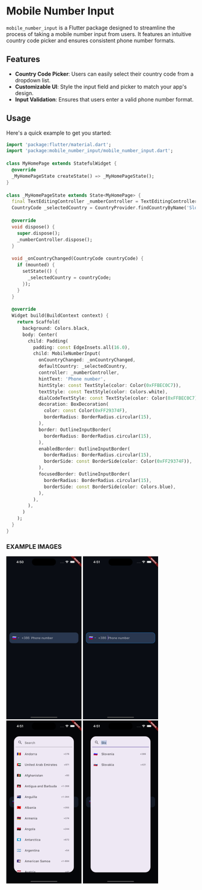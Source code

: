 # Mobile Number Input

`mobile_number_input` is a Flutter package designed to streamline the process of taking a mobile number input from users. It features an intuitive country code picker and ensures consistent phone number formats.

## Features

- **Country Code Picker**: Users can easily select their country code from a dropdown list.
- **Customizable UI**: Style the input field and picker to match your app's design.
- **Input Validation**: Ensures that users enter a valid phone number format.

## Usage

Here's a quick example to get you started:

```dart
import 'package:flutter/material.dart';
import 'package:mobile_number_input/mobile_number_input.dart';

class MyHomePage extends StatefulWidget {
  @override
  _MyHomePageState createState() => _MyHomePageState();
}

class _MyHomePageState extends State<MyHomePage> {
  final TextEditingController _numberController = TextEditingController();
  CountryCode _selectedCountry = CountryProvider.findCountryByName('Slovenia');

  @override
  void dispose() {
    super.dispose();
    _numberController.dispose();
  }

  void _onCountryChanged(CountryCode countryCode) {
    if (mounted) {
      setState(() {
        _selectedCountry = countryCode;
      });
    }
  }

  @override
  Widget build(BuildContext context) {
    return Scaffold(
      background: Colors.black,
      body: Center(
        child: Padding(
          padding: const EdgeInsets.all(16.0),
          child: MobileNumberInput(
            onCountryChanged: _onCountryChanged,
            defaultCountry: _selectedCountry,
            controller: _numberController,
            hintText: 'Phone number',
            hintStyle: const TextStyle(color: Color(0xFFBEC0C7)),
            textStyle: const TextStyle(color: Colors.white),
            dialCodeTextStyle: const TextStyle(color: Color(0xFFBEC0C7)),
            decoration: BoxDecoration(
              color: const Color(0xFF29374F),
              borderRadius: BorderRadius.circular(15),
            ),
            border: OutlineInputBorder(
              borderRadius: BorderRadius.circular(15),
            ),
            enabledBorder: OutlineInputBorder(
              borderRadius: BorderRadius.circular(15),
              borderSide: const BorderSide(color: Color(0xFF29374F)),
            ),
            focusedBorder: OutlineInputBorder(
              borderRadius: BorderRadius.circular(15),
              borderSide: const BorderSide(color: Colors.blue),
            ),
          ),
        ),
      )
    );
  }
}
```

### EXAMPLE IMAGES



  <!-- Row 1 -->
  <img src="readmeAssets/field.png" alt="input field" width="200"/>
  <img src="readmeAssets/field_focused.png" alt="input field focused" width="200"/>
  <br>
  
  <!-- Row 2 -->
  <img src="readmeAssets/field_dialog.png" alt="input field dialog" width="200"/>
  <img src="readmeAssets/field_dialog_search.png" alt="input field dialog search" width="200"/>





